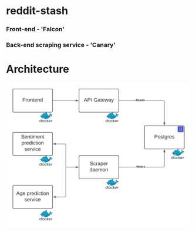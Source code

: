# reddit-stash

### Front-end - 'Falcon'

### Back-end scraping service - 'Canary'

# Architecture

![High overfiew architecture](./Archi.png)
